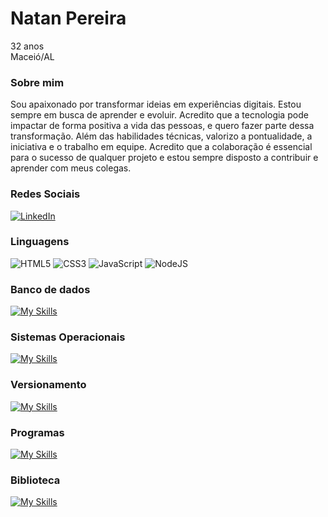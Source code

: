 # Natan Pereira
32 anos <br>
Maceió/AL

### Sobre mim
Sou apaixonado por transformar ideias em experiências digitais. Estou sempre em busca de aprender e evoluir. Acredito que a tecnologia pode impactar de forma positiva a vida das pessoas, e quero fazer parte dessa transformação.
Além das habilidades técnicas, valorizo a pontualidade, a iniciativa e o trabalho em equipe. Acredito que a colaboração é essencial para o sucesso de qualquer projeto e estou sempre disposto a contribuir e aprender com meus colegas.


### Redes Sociais 
[![LinkedIn](https://img.shields.io/badge/LinkedIn-0077B5?style=for-the-badge&logo=linkedin&logoColor=white)](https://www.linkedin.com/in/natandspereira/) 


### Linguagens
![HTML5](https://img.shields.io/badge/HTML5-E34F26?style=for-the-badge&logo=html5&logoColor=white) 
![CSS3](https://img.shields.io/badge/CSS3-1572B6?style=for-the-badge&logo=css3&logoColor=white) 
![JavaScript](https://img.shields.io/badge/JavaScript-F7DF1E?style=for-the-badge&logo=javascript&logoColor=black)
![NodeJS](https://img.shields.io/badge/node.js-6DA55F?style=for-the-badge&logo=node.js&logoColor=white)

### Banco de dados 
[![My Skills](https://skillicons.dev/icons?i=mysql)](https://skillicons.dev)

### Sistemas Operacionais
[![My Skills](https://skillicons.dev/icons?i=linux,windows)](https://skillicons.dev)

### Versionamento
[![My Skills](https://skillicons.dev/icons?i=git,github)](https://skillicons.dev)

### Programas
[![My Skills](https://skillicons.dev/icons?i=vscode)](https://skillicons.dev)


### Biblioteca 
[![My Skills](https://skillicons.dev/icons?i=react)](https://skillicons.dev)



